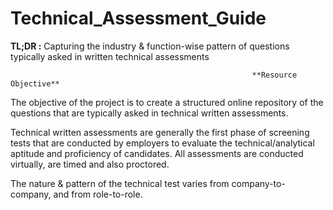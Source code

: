 # Technical_Assessment_Guide
**TL;DR :** Capturing the industry &amp; function-wise pattern of questions typically asked in written technical assessments

                                                          **Resource Objective**

The objective of the project is to create a structured online repository of the questions that are typically asked in technical written assessments.

Technical written assessments are generally the first phase of screening tests that are conducted by employers to evaluate the technical/analytical aptitude and proficiency of candidates. All assessments are conducted virtually, are timed and also proctored. 

The nature & pattern of the technical test varies from company-to-company, and from role-to-role.
